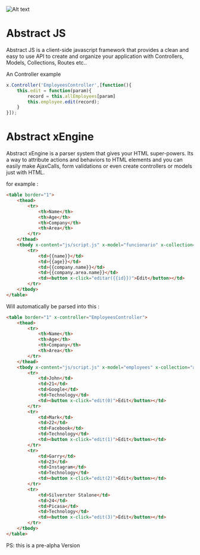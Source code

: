 ![Alt text](http://i.imgur.com/PTX3t4p.jpg "Abstrac-x")

Abstract JS
=========

Abstract JS is a client-side javascript framework that provides a clean and easy to use API to create and organize your application with Controllers, Models, Collections, Routes etc..

An Controller example

```javascript
x.Controller('EmployeesController',[function(){
	this.edit = function(param){
		record = this.allEmployees[param]
		this.employee.edit(record);
	}
}]);

```


Abstract xEngine
=========
Abstract xEngine is a parser system that gives your HTML super-powers.
Its a way to attribute actions and behaviors to HTML elements and you can easily make AjaxCalls, form validations or even create controllers or models just with HTML.


for example : 

```html
<table border="1">
	<thead>
		<tr>
    		<th>Name</th>
			<th>Age</th>
			<th>Company</th>
			<th>Area</th>
		</tr>
	</thead>
	<tbody x-content="js/script.js" x-model="funcionario" x-collection="allFuncionarios">
		<tr>
			<td>{{name}}</td>
			<td>{{age}}</td>
			<td>{{company.name}}</td>
			<td>{{company.area.name}}</td>
			<td><button x-click="editar({{id}})">Edit</button></td>
		</tr>
	</tbody>
</table>
```

Will automatically be parsed into this : 


```html
<table border="1" x-controller="EmployeesController">
	<thead>
		<tr>
    		<th>Name</th>
			<th>Age</th>
			<th>Company</th>
			<th>Area</th>
		</tr>
	</thead>
    <tbody x-content="js/script.js" x-model="employees" x-collection="allEmployees">
		<tr>
			<td>John</td>
			<td>21</td>
			<td>Google</td>
			<td>Technology</td>
			<td><button x-click="edit(0)">Edit</button></td>
		</tr>
		<tr>
			<td>Mark</td>
			<td>22</td>
			<td>Facebook</td>
			<td>Technology</td>
			<td><button x-click="edit(1)">Edit</button></td>
		</tr>
		<tr>
			<td>Garry</td>
			<td>23</td>
			<td>Instagram</td>
			<td>Technology</td>
			<td><button x-click="edit(2)">Edit</button></td>
		</tr>
		<tr>
			<td>Silverster Stalone</td>
			<td>24</td>
			<td>Picasa</td>
			<td>Technology</td>
			<td><button x-click="edit(3)">Edit</button></td>
		</tr>
	</tbody>
</table>
```

PS: this is a pre-alpha Version